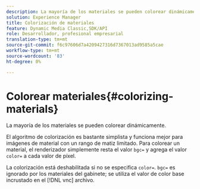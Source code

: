 ```yaml
---
description: La mayoría de los materiales se pueden colorear dinámicamente.
solution: Experience Manager
title: Colorización de materiales
feature: Dynamic Media Classic,SDK/API
role: Desarrollador, profesional empresarial
translation-type: tm+mt
source-git-commit: f6c97606d7a4209427316d7367013ad9585a5cae
workflow-type: tm+mt
source-wordcount: '83'
ht-degree: 0%

---
```



# Colorear materiales{#colorizing-materials}

La mayoría de los materiales se pueden colorear dinámicamente.

El algoritmo de colorización es bastante simplista y funciona mejor para imágenes de material con un rango de matiz limitado. Para colorear un material, el renderizador simplemente resta el valor `bgc=` y agrega el valor `color=` a cada valor de píxel.

La colorización está deshabilitada si no se especifica `color=`. `bgc=` es ignorado por los materiales del gabinete; se utiliza el valor de color base incrustado en el  [!DNL vnc] archivo.
